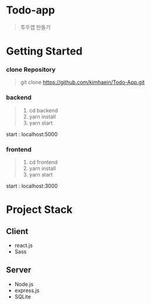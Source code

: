 # Todo-app

> 투두앱 만들기

# Getting Started

### clone Repository
> git clone https://github.com/kimhaein/Todo-App.git

### backend

> 1. cd backend
> 2. yarn install
> 3. yarn start

start : localhost:5000

### frontend

> 1. cd frontend
> 2. yarn install
> 3. yarn start

start : localhost:3000

# Project Stack
## Client

- react.js
- Sass

## Server

- Node.js
- express.js
- SQLite
